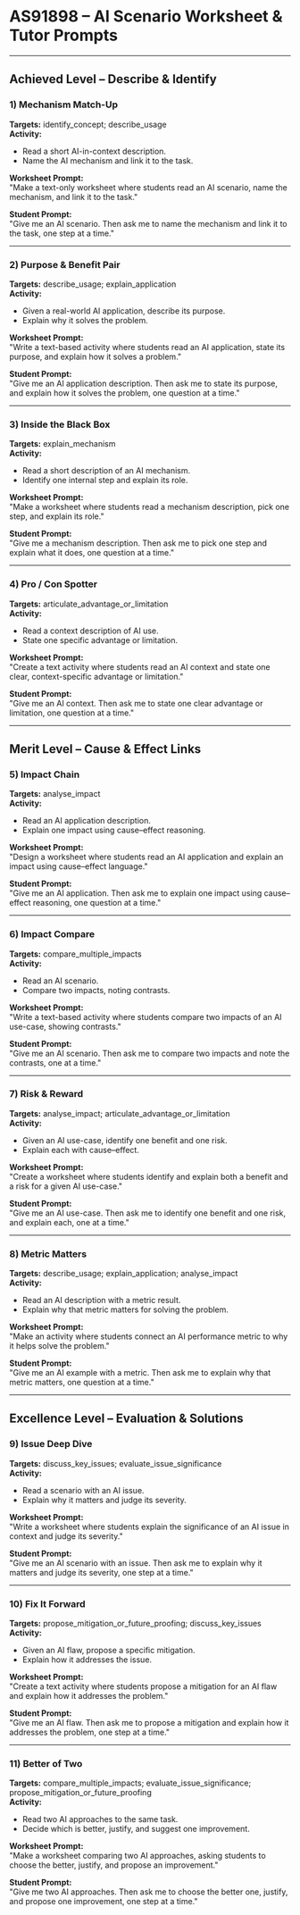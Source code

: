 # AS91898 – AI Scenario Worksheet & Tutor Prompts

---

## Achieved Level – Describe & Identify

### 1) Mechanism Match-Up
**Targets:** identify_concept; describe_usage  
**Activity:**  
- Read a short AI-in-context description.  
- Name the AI mechanism and link it to the task.  

**Worksheet Prompt:**  
"Make a text-only worksheet where students read an AI scenario, name the mechanism, and link it to the task."  

**Student Prompt:**  
"Give me an AI scenario. Then ask me to name the mechanism and link it to the task, one step at a time."

---

### 2) Purpose & Benefit Pair
**Targets:** describe_usage; explain_application  
**Activity:**  
- Given a real-world AI application, describe its purpose.  
- Explain why it solves the problem.  

**Worksheet Prompt:**  
"Write a text-based activity where students read an AI application, state its purpose, and explain how it solves a problem."  

**Student Prompt:**  
"Give me an AI application description. Then ask me to state its purpose, and explain how it solves the problem, one question at a time."

---

### 3) Inside the Black Box
**Targets:** explain_mechanism  
**Activity:**  
- Read a short description of an AI mechanism.  
- Identify one internal step and explain its role.  

**Worksheet Prompt:**  
"Make a worksheet where students read a mechanism description, pick one step, and explain its role."  

**Student Prompt:**  
"Give me a mechanism description. Then ask me to pick one step and explain what it does, one question at a time."

---

### 4) Pro / Con Spotter
**Targets:** articulate_advantage_or_limitation  
**Activity:**  
- Read a context description of AI use.  
- State one specific advantage or limitation.  

**Worksheet Prompt:**  
"Create a text activity where students read an AI context and state one clear, context-specific advantage or limitation."  

**Student Prompt:**  
"Give me an AI context. Then ask me to state one clear advantage or limitation, one question at a time."

---

## Merit Level – Cause & Effect Links

### 5) Impact Chain
**Targets:** analyse_impact  
**Activity:**  
- Read an AI application description.  
- Explain one impact using cause–effect reasoning.  

**Worksheet Prompt:**  
"Design a worksheet where students read an AI application and explain an impact using cause–effect language."  

**Student Prompt:**  
"Give me an AI application. Then ask me to explain one impact using cause–effect reasoning, one question at a time."

---

### 6) Impact Compare
**Targets:** compare_multiple_impacts  
**Activity:**  
- Read an AI scenario.  
- Compare two impacts, noting contrasts.  

**Worksheet Prompt:**  
"Write a text-based activity where students compare two impacts of an AI use-case, showing contrasts."  

**Student Prompt:**  
"Give me an AI scenario. Then ask me to compare two impacts and note the contrasts, one at a time."

---

### 7) Risk & Reward
**Targets:** analyse_impact; articulate_advantage_or_limitation  
**Activity:**  
- Given an AI use-case, identify one benefit and one risk.  
- Explain each with cause–effect.  

**Worksheet Prompt:**  
"Create a worksheet where students identify and explain both a benefit and a risk for a given AI use-case."  

**Student Prompt:**  
"Give me an AI use-case. Then ask me to identify one benefit and one risk, and explain each, one at a time."

---

### 8) Metric Matters
**Targets:** describe_usage; explain_application; analyse_impact  
**Activity:**  
- Read an AI description with a metric result.  
- Explain why that metric matters for solving the problem.  

**Worksheet Prompt:**  
"Make an activity where students connect an AI performance metric to why it helps solve the problem."  

**Student Prompt:**  
"Give me an AI example with a metric. Then ask me to explain why that metric matters, one question at a time."

---

## Excellence Level – Evaluation & Solutions

### 9) Issue Deep Dive
**Targets:** discuss_key_issues; evaluate_issue_significance  
**Activity:**  
- Read a scenario with an AI issue.  
- Explain why it matters and judge its severity.  

**Worksheet Prompt:**  
"Write a worksheet where students explain the significance of an AI issue in context and judge its severity."  

**Student Prompt:**  
"Give me an AI scenario with an issue. Then ask me to explain why it matters and judge its severity, one step at a time."

---

### 10) Fix It Forward
**Targets:** propose_mitigation_or_future_proofing; discuss_key_issues  
**Activity:**  
- Given an AI flaw, propose a specific mitigation.  
- Explain how it addresses the issue.  

**Worksheet Prompt:**  
"Create a text activity where students propose a mitigation for an AI flaw and explain how it addresses the problem."  

**Student Prompt:**  
"Give me an AI flaw. Then ask me to propose a mitigation and explain how it addresses the problem, one step at a time."

---

### 11) Better of Two
**Targets:** compare_multiple_impacts; evaluate_issue_significance; propose_mitigation_or_future_proofing  
**Activity:**  
- Read two AI approaches to the same task.  
- Decide which is better, justify, and suggest one improvement.  

**Worksheet Prompt:**  
"Make a worksheet comparing two AI approaches, asking students to choose the better, justify, and propose an improvement."  

**Student Prompt:**  
"Give me two AI approaches. Then ask me to choose the better one, justify, and propose one improvement, one step at a time."
